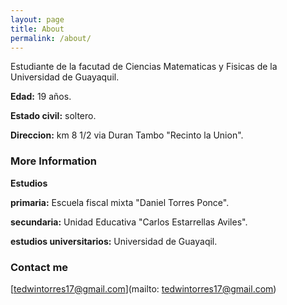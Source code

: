 ```yaml
---
layout: page
title: About
permalink: /about/
---
```


Estudiante de la facutad de Ciencias Matematicas y Fisicas de la Universidad de Guayaquil.

**Edad:** 19 años.

**Estado civil:** soltero.

**Direccion:** km 8 1/2 via Duran Tambo "Recinto la Union".



### More Information

**Estudios**


**primaria:** Escuela fiscal mixta "Daniel Torres Ponce".

**secundaria:** Unidad Educativa "Carlos Estarrellas Aviles".

**estudios universitarios:** Universidad de Guayaqil.

### Contact me

[tedwintorres17@gmail.com](mailto: tedwintorres17@gmail.com)
